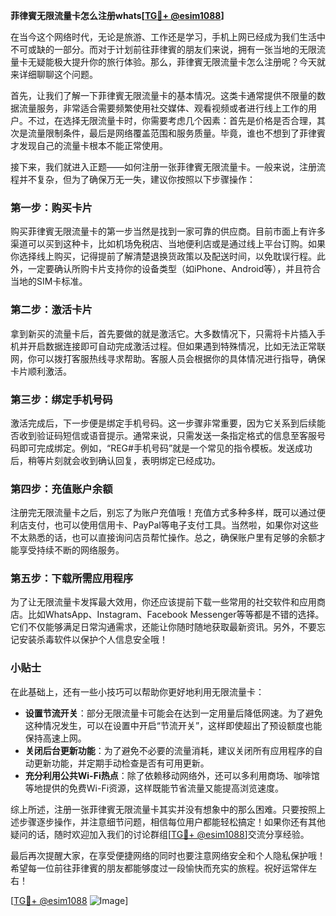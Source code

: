 **菲律賓无限流量卡怎么注册whats[[TG💪+ @esim1088](https://t.me/s/esim1088)]**

在当今这个网络时代，无论是旅游、工作还是学习，手机上网已经成为我们生活中不可或缺的一部分。而对于计划前往菲律賓的朋友们来说，拥有一张当地的无限流量卡无疑能极大提升你的旅行体验。那么，菲律賓无限流量卡怎么注册呢？今天就来详细聊聊这个问题。

首先，让我们了解一下菲律賓无限流量卡的基本情况。这类卡通常提供不限量的数据流量服务，非常适合需要频繁使用社交媒体、观看视频或者进行线上工作的用户。不过，在选择无限流量卡时，你需要考虑几个因素：首先是价格是否合理，其次是流量限制条件，最后是网络覆盖范围和服务质量。毕竟，谁也不想到了菲律賓才发现自己的流量卡根本不能正常使用。

接下来，我们就进入正题——如何注册一张菲律賓无限流量卡。一般来说，注册流程并不复杂，但为了确保万无一失，建议你按照以下步骤操作：

### 第一步：购买卡片

购买菲律賓无限流量卡的第一步当然是找到一家可靠的供应商。目前市面上有许多渠道可以买到这种卡，比如机场免税店、当地便利店或是通过线上平台订购。如果你选择线上购买，记得提前了解清楚退换货政策以及配送时间，以免耽误行程。此外，一定要确认所购卡片支持你的设备类型（如iPhone、Android等），并且符合当地的SIM卡标准。

### 第二步：激活卡片

拿到新买的流量卡后，首先要做的就是激活它。大多数情况下，只需将卡片插入手机并开启数据连接即可自动完成激活过程。但如果遇到特殊情况，比如无法正常联网，你可以拨打客服热线寻求帮助。客服人员会根据你的具体情况进行指导，确保卡片顺利激活。

### 第三步：绑定手机号码

激活完成后，下一步便是绑定手机号码。这一步骤非常重要，因为它关系到后续能否收到验证码短信或语音提示。通常来说，只需发送一条指定格式的信息至客服号码即可完成绑定。例如，“REG#手机号码”就是一个常见的指令模板。发送成功后，稍等片刻就会收到确认回复，表明绑定已经成功。

### 第四步：充值账户余额

注册完无限流量卡之后，别忘了为账户充值哦！充值方式多种多样，既可以通过便利店支付，也可以使用信用卡、PayPal等电子支付工具。当然啦，如果你对这些不太熟悉的话，也可以直接询问店员帮忙操作。总之，确保账户里有足够的余额才能享受持续不断的网络服务。

### 第五步：下载所需应用程序

为了让无限流量卡发挥最大效用，你还应该提前下载一些常用的社交软件和应用商店。比如WhatsApp、Instagram、Facebook Messenger等等都是不错的选择。它们不仅能够满足日常沟通需求，还能让你随时随地获取最新资讯。另外，不要忘记安装杀毒软件以保护个人信息安全哦！

### 小贴士

在此基础上，还有一些小技巧可以帮助你更好地利用无限流量卡：

- **设置节流开关**：部分无限流量卡可能会在达到一定用量后降低网速。为了避免这种情况发生，可以在设置中开启“节流开关”，这样即使超出了预设额度也能保持高速上网。
- **关闭后台更新功能**：为了避免不必要的流量消耗，建议关闭所有应用程序的自动更新功能，并定期手动检查是否有可用更新。
- **充分利用公共Wi-Fi热点**：除了依赖移动网络外，还可以多利用商场、咖啡馆等地提供的免费Wi-Fi资源，这样既能节省流量又能提高浏览速度。

综上所述，注册一张菲律賓无限流量卡其实并没有想象中的那么困难。只要按照上述步骤逐步操作，并注意细节问题，相信每位用户都能轻松搞定！如果你还有其他疑问的话，随时欢迎加入我们的讨论群组[[TG💪+ @esim1088](https://t.me/s/esim1088)]交流分享经验。

最后再次提醒大家，在享受便捷网络的同时也要注意网络安全和个人隐私保护哦！希望每一位前往菲律賓的朋友都能够度过一段愉快而充实的旅程。祝好运常伴左右！

[[TG💪+ @esim1088](https://t.me/s/esim1088) ![Image](https://i.postimg.cc/4NQfJmqS/Snipaste-2025-05-13-00-14-12.png)]